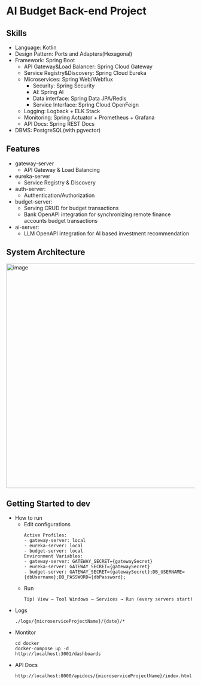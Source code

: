 # AI Budget Back-end Project

## Skills
- Language: Kotlin
- Design Pattern: Ports and Adapters(Hexagonal)
- Framework: Spring Boot
  - API Gateway&Load Balancer: Spring Cloud Gateway
  - Service Registry&Discovery: Spring Cloud Eureka
  - Microservices: Spring Web/Webflux
    - Security: Spring Security
    - AI: Spring AI
    - Data interface: Spring Data JPA/Redis
    - Service Interface: Spring Cloud OpenFeign
  - Logging: Logback + ELK Stack
  - Monitoring: Spring Actuator + Prometheus + Grafana
  - API Docs: Spring REST Docs
- DBMS: PostgreSQL(with pgvector)

## Features
- gateway-server
  - API Gateway & Load Balancing
- eureka-server
  - Service Registry & Discovery
- auth-server:
  - Authentication/Authorization
- budget-server:
  - Serving CRUD for budget transactions
  - Bank OpenAPI integration for synchronizing remote finance accounts budget transactions
- ai-server:
  - LLM OpenAPI integration for AI based investment recommendation

## System Architecture
<img width="1000" height="600" alt="image" src="https://github.com/user-attachments/assets/fb2cc60e-8b4d-46da-9f06-185415f16fa4" />

## Getting Started to dev
- How to run
  - Edit configurations
    ```
    Active Profiles:
    - gateway-server: local
    - eureka-server: local
    - budget-server: local
    Environment Variables:
    - gateway-server: GATEWAY_SECRET={gatewaySecret}
    - eureka-server: GATEWAY_SECRET={gatewaySecret}
    - budget-server: GATEWAY_SECRET={gatewaySecret};DB_USERNAME={dbUsername};DB_PASSWORD={dbPassword};
    ```
  - Run
    ```
    Tip) View → Tool Windows → Services → Run (every servers start)
    ```
- Logs
  ```
  ./logs/{microserviceProjectName}/{date}/*
  ```
- Montitor
  ```
  cd docker
  docker-compose up -d
  http://localhost:3001/dashboards
  ```
- API Docs
  ```
  http://localhost:8000/apidocs/{microserviceProjectName}/index.html
  ``` 
